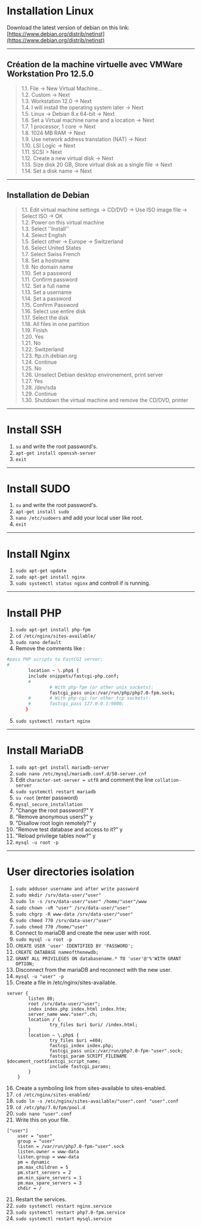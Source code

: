 # Installation Linux
Download the latest version of debian on this link: [https://www.debian.org/distrib/netinst](https://www.debian.org/distrib/netinst)

---
## Création de la machine virtuelle avec VMWare Workstation Pro 12.5.0
>1.1.   File -> New Virtual Machine...</br>
>1.2.   Custom -> Next</br>
>1.3.   Workstation 12.0 -> Next</br>
>1.4.   I will install the operating system later -> Next</br>
>1.5.   Linux -> Debian 8.x 64-bit -> Next</br>
>1.6.   Set a Virtual machine name and a location -> Next</br>
>1.7.   1 processor, 1 core -> Next</br>
>1.8.   1024 MB RAM -> Next</br>
>1.9.   Use network address translation (NAT) -> Next</br>
>1.10.  LSI Logic -> Next</br>
>1.11.  SCSI     > Next</br>
>1.12.  Create a new virtual disk -> Next</br>
>1.13.  Size disk 20 GB, Store virtual disk as a single file -> Next</br>
>1.14.  Set a disk name -> Next</br>

---
## Installation de Debian
>1.1.   Edit virtual machine settings -> CD/DVD -> Use ISO image file -> Select ISO -> OK</br>
>1.2.   Power on this virtual machine</br>
>1.3.   Select ''Install''</br>
>1.4.   Select English </br>
>1.5.   Select other -> Europe -> Switzerland</br>
>1.6.   Select United States</br>
>1.7.   Select Swiss French</br>
>1.8.   Set a hostname</br>
>1.9.   No domain name</br>
>1.10.  Set a password</br>
>1.11.  Confirm password</br>
>1.12.  Set a full name </br>
>1.13.  Set a username</br>
>1.14.  Set a password</br>
>1.15.  Confirm Password</br>
>1.16.  Select use entire disk</br>
>1.17.  Select the disk</br>
>1.18.  All files in one partition</br>
>1.19.  Finish</br>
>1.20.  Yes</br>
>1.21.  No</br>
>1.22.  Switzerland</br>
>1.23.  ftp.ch.debian.org</br>
>1.24.  Continue</br>
>1.25.  No</br>
>1.26.  Unselect Debian desktop environement, print server</br>
>1.27.  Yes</br>
>1.28.  /dev/sda</br>
>1.29.  Continue</br>
>1.30.  Shutdown the virtual machine and remove the CD/DVD, printer</br>

---

# Install SSH
1. `su` and write the root password's.
2. ```apt-get install openssh-server```
3. ```exit```

---

# Install SUDO
1. `su` and write the root password's.
2. ```apt-get install sudo```
2. `nano /etc/sudoers` and add your local user like root.
3. ```exit```

---

# Install Nginx
1. ```sudo apt-get update```
2. ```sudo apt-get install nginx```
3. ```sudo systemctl status nginx``` and controll if is running.

---

# Install PHP
1. ```sudo apt-get install php-fpm```
2. ```cd /etc/nginx/sites-available/```
3. ```sudo nano default```
4. Remove the comments like : 

```bash
#pass PHP scripts to FastCGI server;
#
        location ~ \.php$ {
        include snippets/fastcgi-php.conf;
        #
                # With php-fpm (or other unix sockets):
                fastcgi_pass unix:/var/run/php/php7.0-fpm.sock;
        #       # With php-cgi (or other tcp sockets):
        #       fastcgi_pass 127.0.0.1:9000;
       }
```

5. ```sudo systemctl restart nginx```

---

# Install MariaDB
1.  ```sudo apt-get install mariadb-server```
2.  ```sudo nano /etc/mysql/mariadb.conf.d/50-server.cnf```
3.  Edit ```character-set-server = utf8``` and comment the line ```collation-server```
4.  ```sudo systemctl restart mariadb```
5.  ```su root``` (enter password)
6.  ```mysql_secure_installation```
7.  "Change the root password?" Y
8.  "Remove anonymous users?" y
9.  "Disallow root login remotely?" y
10. "Remove test database and access to it?" y
11. "Reload privilege tables now?" y
12. ```mysql -u root -p```

---

# User directories isolation
1.  ```sudo adduser username and after write password```
2.  ```sudo mkdir /srv/data-user/"user"```
3.  ```sudo ln -s /srv/data-user/"user" /home/"user"/www```
4.  ```sudo chown -vR "user" /srv/data-user/"user"```
5.  ```sudo chgrp -R www-data /srv/data-user/"user"```
6.  ```sudo chmod 770 /srv/data-user/"user"```
7.  ```sudo chmod 770 /home/"user"```
8.  Connect to mariaDB and create the new user with root.
9.  ```sudo mysql -u root -p```
10. ```CREATE USER 'user' IDENTIFIED BY 'PASSWORD'; ```
11. ```CREATE DATABASE nameofthenewdb;```
12. ```GRANT ALL PRIVILEGES ON databasename.* TO 'user'@'%'WITH GRANT OPTION;```
13. Disconnect from the mariaDB and reconnect with the new user.
14. ```mysql -u "user" -p ```
15. Create a file in /etc/nginx/sites-available.

```nginx
server {
        listen 80;
        root /srv/data-user/"user";
        index index.php index.html index.htm;
        server_name www."user".ch;
        location / {
                try_files $uri $uri/ /index.html;
        }
        location ~ \.php$ {
                try_files $uri =404;
                fastcgi_index index.php;
                fastcgi_pass unix:/var/run/php7.0-fpm-"user".sock;
                fastcgi_param SCRIPT_FILENAME $document_root$fastcgi_script_name;
                include fastcgi_params;
        }
    }
```
16. Create a symboling link from sites-available to sites-enabled.
17. ```cd /etc/nginx/sites-enabled/```
17. ```sudo ln -s /etc/nginx/sites-available/"user".conf "user".conf```
18. ```cd /etc/php/7.0/fpm/pool.d```
19. ```sudo nano "user".conf```
20. Write this on your file.
```
["user"]
    user = "user"
    group = "user"
    listen = /var/run/php7.0-fpm-"user".sock
    listen.owner = www-data
    listen.group = www-data
    pm = dynamic
    pm.max_children = 5
    pm.start_servers = 2
    pm.min_spare_servers = 1
    pm.max_spare_servers = 3
    chdir = /
```
21. Restart the services.
22. ```sudo systemctl restart nginx.service``` 
23. ```sudo systemctl restart php7.0-fpm.service```
24. ```sudo systemctl restart mysql.service```
